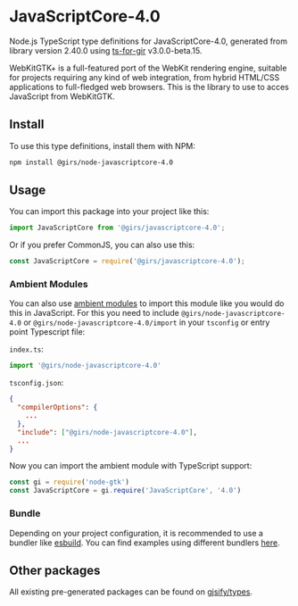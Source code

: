
# JavaScriptCore-4.0

Node.js TypeScript type definitions for JavaScriptCore-4.0, generated from library version 2.40.0 using [ts-for-gir](https://github.com/gjsify/ts-for-gir) v3.0.0-beta.15.

WebKitGTK+ is a full-featured port of the WebKit rendering engine, suitable for projects requiring any kind of web integration, from hybrid HTML/CSS applications to full-fledged web browsers. This is the library to use to acces JavaScript from WebKitGTK.

## Install

To use this type definitions, install them with NPM:
```bash
npm install @girs/node-javascriptcore-4.0
```

## Usage

You can import this package into your project like this:
```ts
import JavaScriptCore from '@girs/javascriptcore-4.0';
```

Or if you prefer CommonJS, you can also use this:
```ts
const JavaScriptCore = require('@girs/javascriptcore-4.0');
```

### Ambient Modules

You can also use [ambient modules](https://github.com/gjsify/ts-for-gir/tree/main/packages/cli#ambient-modules) to import this module like you would do this in JavaScript.
For this you need to include `@girs/node-javascriptcore-4.0` or `@girs/node-javascriptcore-4.0/import` in your `tsconfig` or entry point Typescript file:

`index.ts`:
```ts
import '@girs/node-javascriptcore-4.0'
```

`tsconfig.json`:
```json
{
  "compilerOptions": {
    ...
  },
  "include": ["@girs/node-javascriptcore-4.0"],
  ...
}
```

Now you can import the ambient module with TypeScript support: 

```ts
const gi = require('node-gtk')
const JavaScriptCore = gi.require('JavaScriptCore', '4.0')
```



### Bundle

Depending on your project configuration, it is recommended to use a bundler like [esbuild](https://esbuild.github.io/). You can find examples using different bundlers [here](https://github.com/gjsify/ts-for-gir/tree/main/examples).

## Other packages

All existing pre-generated packages can be found on [gjsify/types](https://github.com/gjsify/types).

